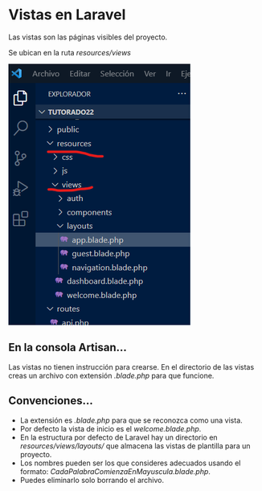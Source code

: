 # Vistas en Laravel

Las vistas son las páginas visibles del proyecto. 

Se ubican en la ruta _resources/views_  

![Ubicación de los archivos de modelos](../img/vista.png)

## En la consola Artisan...

Las vistas no tienen instrucción para crearse. En el directorio de las vistas creas un archivo con extensión _.blade.php_ para que funcione.

## Convenciones...

- La extensión es _.blade.php_ para que se reconozca como una vista.
- Por defecto la vista de inicio es el _welcome.blade.php_.
- En la estructura por defecto de Laravel hay un directorio en _resources/views/layouts/_ que almacena las vistas de plantilla para un proyecto.
- Los nombres pueden ser los que consideres adecuados usando el formato: _CadaPalabraComienzaEnMayuscula.blade.php_.
- Puedes eliminarlo solo borrando el archivo. 